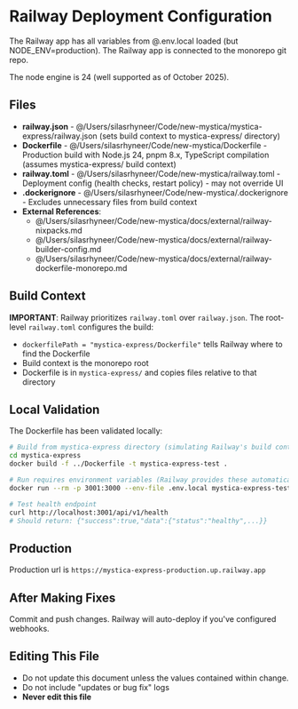 # Railway Deployment Configuration

The Railway app has all variables from @.env.local loaded (but NODE_ENV=production). The Railway app is connected to the monorepo git repo.

The node engine is 24 (well supported as of October 2025).

## Files

- **railway.json** - @/Users/silasrhyneer/Code/new-mystica/mystica-express/railway.json (sets build context to mystica-express/ directory)
- **Dockerfile** - @/Users/silasrhyneer/Code/new-mystica/Dockerfile - Production build with Node.js 24, pnpm 8.x, TypeScript compilation (assumes mystica-express/ build context)
- **railway.toml** - @/Users/silasrhyneer/Code/new-mystica/railway.toml - Deployment config (health checks, restart policy) - may not override UI
- **.dockerignore** - @/Users/silasrhyneer/Code/new-mystica/.dockerignore - Excludes unnecessary files from build context
- **External References**:
  - @/Users/silasrhyneer/Code/new-mystica/docs/external/railway-nixpacks.md
  - @/Users/silasrhyneer/Code/new-mystica/docs/external/railway-builder-config.md
  - @/Users/silasrhyneer/Code/new-mystica/docs/external/railway-dockerfile-monorepo.md

## Build Context

**IMPORTANT**: Railway prioritizes `railway.toml` over `railway.json`. The root-level `railway.toml` configures the build:
- `dockerfilePath = "mystica-express/Dockerfile"` tells Railway where to find the Dockerfile
- Build context is the monorepo root
- Dockerfile is in `mystica-express/` and copies files relative to that directory
  
## Local Validation

The Dockerfile has been validated locally:

```bash
# Build from mystica-express directory (simulating Railway's build context)
cd mystica-express
docker build -f ../Dockerfile -t mystica-express-test .

# Run requires environment variables (Railway provides these automatically)
docker run --rm -p 3001:3000 --env-file .env.local mystica-express-test

# Test health endpoint
curl http://localhost:3001/api/v1/health
# Should return: {"success":true,"data":{"status":"healthy",...}}
```

## Production

Production url is `https://mystica-express-production.up.railway.app`

## After Making Fixes

Commit and push changes. Railway will auto-deploy if you've configured webhooks.

## Editing This File

- Do not update this document unless the values contained within change. 
- Do not include "updates or bug fix" logs
- **Never edit this file**